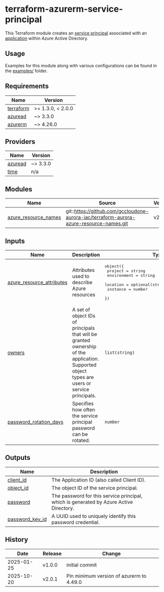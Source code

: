 # terraform-azurerm-service-principal

This Terraform module creates an [service principal](https://registry.terraform.io/providers/hashicorp/azuread/latest/docs/resources/service_principal) associated with an [application](https://registry.terraform.io/providers/hashicorp/azuread/latest/docs/resources/application) within Azure Active Directory.

## Usage

Examples for this module along with various configurations can be found in the [examples/](examples/) folder.

<!-- BEGIN_TF_DOCS -->
## Requirements

| Name | Version |
|------|---------|
| <a name="requirement_terraform"></a> [terraform](#requirement\_terraform) | >= 1.3.0, < 2.0.0 |
| <a name="requirement_azuread"></a> [azuread](#requirement\_azuread) | ~> 3.3.0 |
| <a name="requirement_azurerm"></a> [azurerm](#requirement\_azurerm) | ~> 4.26.0 |

## Providers

| Name | Version |
|------|---------|
| <a name="provider_azuread"></a> [azuread](#provider\_azuread) | ~> 3.3.0 |
| <a name="provider_time"></a> [time](#provider\_time) | n/a |

## Modules

| Name | Source | Version |
|------|--------|---------|
| <a name="module_azure_resource_names"></a> [azure\_resource\_names](#module\_azure\_resource\_names) | git::https://github.com/gccloudone-aurora-iac/terraform-aurora-azure-resource-names.git | v2.0.0 |

## Inputs

| Name | Description | Type | Default | Required |
|------|-------------|------|---------|:--------:|
| <a name="input_azure_resource_attributes"></a> [azure\_resource\_attributes](#input\_azure\_resource\_attributes) | Attributes used to describe Azure resources | <pre>object({<br>    project     = string<br>    environment = string<br>    location    = optional(string, "Canada Central")<br>    instance    = number<br>  })</pre> | n/a | yes |
| <a name="input_owners"></a> [owners](#input\_owners) | A set of object IDs of principals that will be granted ownership of the application. Supported object types are users or service principals. | `list(string)` | `[]` | no |
| <a name="input_password_rotation_days"></a> [password\_rotation\_days](#input\_password\_rotation\_days) | Specifies how often the service principal password can be rotated. | `number` | `7` | no |

## Outputs

| Name | Description |
|------|-------------|
| <a name="output_client_id"></a> [client\_id](#output\_client\_id) | The Application ID (also called Client ID). |
| <a name="output_object_id"></a> [object\_id](#output\_object\_id) | The object ID of the service principal. |
| <a name="output_password"></a> [password](#output\_password) | The password for this service principal, which is generated by Azure Active Directory. |
| <a name="output_password_key_id"></a> [password\_key\_id](#output\_password\_key\_id) | A UUID used to uniquely identify this password credential. |
<!-- END_TF_DOCS -->

## History

| Date       | Release | Change                                                                              |
| ---------- | ------- | ----------------------------------------------------------------------------------- |
| 2025-01-25 | v1.0.0  | initial commit                                                                      |
| 2025-10-20 | v2.0.1  | Pin minimum version of azurerm to 4.49.0                                            |
